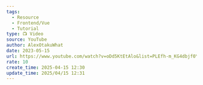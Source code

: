 ```yaml
---
tags:
  - Resource
  - Frontend/Vue
  - Tutorial
type: 📺 Video
source: YouTube
author: AlexOtakuWhat
date: 2023-05-15
url: https://www.youtube.com/watch?v=oDd5KtEtAlo&list=PLEfh-m_KG4dbjf0YCJ7i0FFGK3FtQpanL
rate: 10
create_time: 2025-04-15 12:30
update_time: 2025/04/15 12:31
---
```

